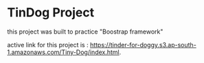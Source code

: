 # TinDog Project

this project was built to practice "Boostrap framework"

active link for this project is : https://tinder-for-doggy.s3.ap-south-1.amazonaws.com/Tiny-Dog/index.html.